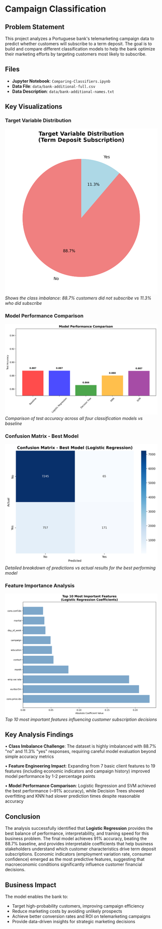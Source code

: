 # Campaign Classification

## Problem Statement
This project analyzes a Portuguese bank's telemarketing campaign data to predict whether customers will subscribe to a term deposit. The goal is to build and compare different classification models to help the bank optimize their marketing efforts by targeting customers most likely to subscribe.

## Files
- **Jupyter Notebook**: `Comparing-Classifiers.ipynb`
- **Data File**: `data/bank-additional-full.csv`
- **Data Description**: `data/bank-additional-names.txt`

## Key Visualizations

### Target Variable Distribution
![Target Distribution](images/target_distribution.png)
*Shows the class imbalance: 88.7% customers did not subscribe vs 11.3% who did subscribe*

### Model Performance Comparison
![Model Accuracy Comparison](images/model_accuracy_comparison.png)
*Comparison of test accuracy across all four classification models vs baseline*

### Confusion Matrix - Best Model
![Confusion Matrix](images/confusion_matrix_best_model.png)
*Detailed breakdown of predictions vs actual results for the best performing model*

### Feature Importance Analysis
![Feature Importance](images/feature_importance.png)
*Top 10 most important features influencing customer subscription decisions*

## Key Analysis Findings

• **Class Imbalance Challenge**: The dataset is highly imbalanced with 88.7% "no" and 11.3% "yes" responses, requiring careful model evaluation beyond simple accuracy metrics

• **Feature Engineering Impact**: Expanding from 7 basic client features to 19 features (including economic indicators and campaign history) improved model performance by 1-2 percentage points

• **Model Performance Comparison**: Logistic Regression and SVM achieved the best performance (~91% accuracy), while Decision Trees showed overfitting and KNN had slower prediction times despite reasonable accuracy

## Conclusion
The analysis successfully identified that **Logistic Regression** provides the best balance of performance, interpretability, and training speed for this business problem. The final model achieves 91% accuracy, beating the 88.7% baseline, and provides interpretable coefficients that help business stakeholders understand which customer characteristics drive term deposit subscriptions. Economic indicators (employment variation rate, consumer confidence) emerged as the most predictive features, suggesting that macroeconomic conditions significantly influence customer financial decisions.

## Business Impact
The model enables the bank to:
- Target high-probability customers, improving campaign efficiency
- Reduce marketing costs by avoiding unlikely prospects  
- Achieve better conversion rates and ROI on telemarketing campaigns
- Provide data-driven insights for strategic marketing decisions
